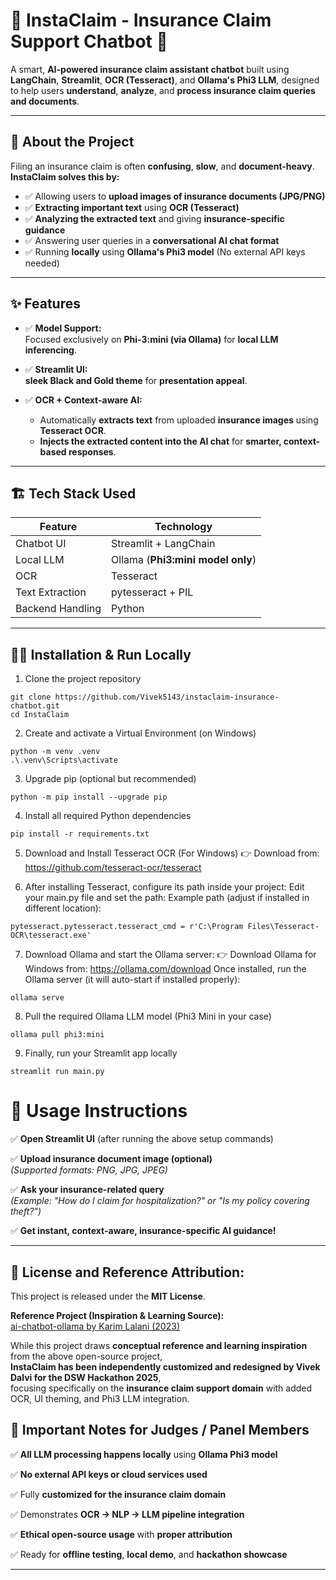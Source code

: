 # 📢 InstaClaim - Insurance Claim Support Chatbot 💬

A smart, **AI-powered insurance claim assistant chatbot** built using **LangChain**, **Streamlit**, **OCR (Tesseract)**, and **Ollama's Phi3 LLM**, designed to help users **understand**, **analyze**, and **process insurance claim queries and documents**.

---

## 🚀 About the Project

Filing an insurance claim is often **confusing**, **slow**, and **document-heavy**.  
**InstaClaim solves this by:**

- ✅ Allowing users to **upload images of insurance documents (JPG/PNG)**
- ✅ **Extracting important text** using **OCR (Tesseract)**
- ✅ **Analyzing the extracted text** and giving **insurance-specific guidance**
- ✅ Answering user queries in a **conversational AI chat format**
- ✅ Running **locally** using **Ollama's Phi3 model** (No external API keys needed)

---

## ✨ Features 


- ✅ **Model Support:**  
  Focused exclusively on **Phi-3:mini (via Ollama)** for **local LLM inferencing**.

- ✅ **Streamlit UI:**  
   **sleek Black and Gold theme** for **presentation appeal**.

- ✅ **OCR + Context-aware AI:**  
  - Automatically **extracts text** from uploaded **insurance images** using **Tesseract OCR**.  
  - **Injects the extracted content into the AI chat** for **smarter, context-based responses**.

---

## 🏗️ Tech Stack Used

| Feature           | Technology                        |
|-------------------|-----------------------------------|
| Chatbot UI        | Streamlit + LangChain             |
| Local LLM         | Ollama (**Phi3:mini model only**)       |
| OCR               | Tesseract                         |
| Text Extraction   | pytesseract + PIL                |
| Backend Handling  | Python                           |

---

## 🧑‍💻 Installation & Run Locally


1. Clone the project repository
```
git clone https://github.com/Vivek5143/instaclaim-insurance-chatbot.git
cd InstaClaim
```
2. Create and activate a Virtual Environment (on Windows)
```
python -m venv .venv
.\.venv\Scripts\activate
```
3. Upgrade pip (optional but recommended)
```
python -m pip install --upgrade pip
```
4. Install all required Python dependencies
```
pip install -r requirements.txt
```
5. Download and Install Tesseract OCR (For Windows)
👉 Download from: https://github.com/tesseract-ocr/tesseract

6. After installing Tesseract, configure its path inside your project:
Edit your main.py file and set the path:
Example path (adjust if installed in different location):
```
pytesseract.pytesseract.tesseract_cmd = r'C:\Program Files\Tesseract-OCR\tesseract.exe'
```
7. Download Ollama and start the Ollama server:
👉 Download Ollama for Windows from: https://ollama.com/download
Once installed, run the Ollama server (it will auto-start if installed properly):
```
ollama serve
```
8. Pull the required Ollama LLM model (Phi3 Mini in your case)
```
ollama pull phi3:mini
```
9. Finally, run your Streamlit app locally
```
streamlit run main.py
```
# 📝 Usage Instructions

✅ **Open Streamlit UI** (after running the above setup commands)


✅ **Upload insurance document image (optional)**  
*(Supported formats: PNG, JPG, JPEG)*

✅ **Ask your insurance-related query**  
*(Example: "How do I claim for hospitalization?" or "Is my policy covering theft?")*

✅ **Get instant, context-aware, insurance-specific AI guidance!**

---

## 📑 License and Reference Attribution:

This project is released under the **MIT License**.

**Reference Project (Inspiration & Learning Source):**  
[ai-chatbot-ollama by Karim Lalani (2023)](https://github.com/karim-lalani/ai-chatbot-ollama)

While this project draws **conceptual reference and learning inspiration** from the above open-source project,  
**InstaClaim has been independently customized and redesigned by Vivek Dalvi for the DSW Hackathon 2025**,  
focusing specifically on the **insurance claim support domain** with added OCR, UI theming, and Phi3 LLM integration.


## 📌 Important Notes for Judges / Panel Members

✅ **All LLM processing happens locally** using **Ollama Phi3 model**

✅ **No external API keys or cloud services used**

✅ Fully **customized for the insurance claim domain**

✅ Demonstrates **OCR → NLP → LLM pipeline integration**

✅ **Ethical open-source usage** with **proper attribution**

✅ Ready for **offline testing**, **local demo**, and **hackathon showcase**

---
